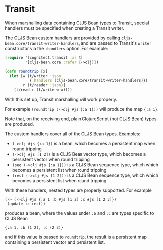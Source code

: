 # Transit

When marshalling data containing CLJS Bean types to Transit, special handlers must be 
specified when creating a Transit writer.

The CLJS Bean custom handlers are provided by calling `cljs-bean.core/transit-writer-handlers`, 
and are passed to Transit's `writer` constructor via the `:handlers` option. For example:

```clojure
(require '[cognitect.transit :as t] 
         '[cljs-bean.core :refer [->clj]])

(defn roundtrip [x]
  (let [w (t/writer :json 
           {:handlers (cljs-bean.core/transit-writer-handlers)})
        r (t/reader :json)]
    (t/read r (t/write w x))))
```

With this set up, Transit marshalling will work properly.

For example `(roundtrip (->clj #js {:a 1}))` will produce the map `{:a 1}`.

Note that, on the receiving end, plain ClojureScript (not CLJS Bean) types are produced.

The custom handlers cover all of the CLJS Bean types. Examples:

- `(->clj #js {:a 1})` is a bean, which becomes a persistent map when round tripping
- `(->clj #js [1 2])` is a CLJS Bean vector type, which becomes a persistent vector when round tripping
- `(seq (->clj #js {:a 1}))` is a CLJS Bean sequence type, which which becomes a persistent list when round tripping
- `(rest (->clj #js [1 2]))` is a CLJS Bean sequence type, which which becomes a persistent list when round tripping

With these handlers, nested types are properly supported. For example

```
(-> (->clj #js {:a 1 :b #js [1 2] :c #js [1 2 3]})
 (update :c rest))
```

produces a bean, where the values under `:b` and `:c` are types specific to CLJS Bean

```
{:a 1, :b [1 2], :c (2 3)}
```

and if this value is passed to `roundtrip`, the result is a persistent map containing a 
persistent vector and persistent list.